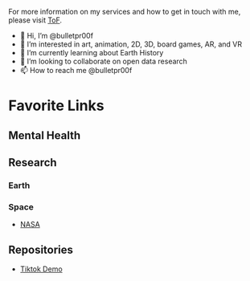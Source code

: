 For more information on my services and how to get in touch with me, please visit [ToF](https://bulletpr00f.github.io/torrents_of_fury/).

- 👋 Hi, I’m @bulletpr00f
- 👀 I’m interested in art, animation, 2D, 3D, board games, AR, and VR
- 🌱 I’m currently learning about Earth History
- 💞️ I’m looking to collaborate on open data research
- 📫 How to reach me @bulletpr00f

<!---
bulletpr00f/bulletpr00f is ✨ special ✨ 
--->

# Favorite Links

## Mental Health

## Research

### Earth

### Space
- [NASA](https://www.nasa.gov/)

## Repositories
- [Tiktok Demo](https://bulletpr00f.github.io/tiktok-demo/)
